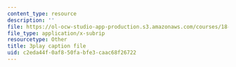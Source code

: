 ```yaml
---
content_type: resource
description: ''
file: https://ol-ocw-studio-app-production.s3.amazonaws.com/courses/18-065-matrix-methods-in-data-analysis-signal-processing-and-machine-learning-spring-2018/c2eda44f0af850fabfe3caac68f26722_ZUU57Q3CFOU.vtt
file_type: application/x-subrip
resourcetype: Other
title: 3play caption file
uid: c2eda44f-0af8-50fa-bfe3-caac68f26722
---
```

